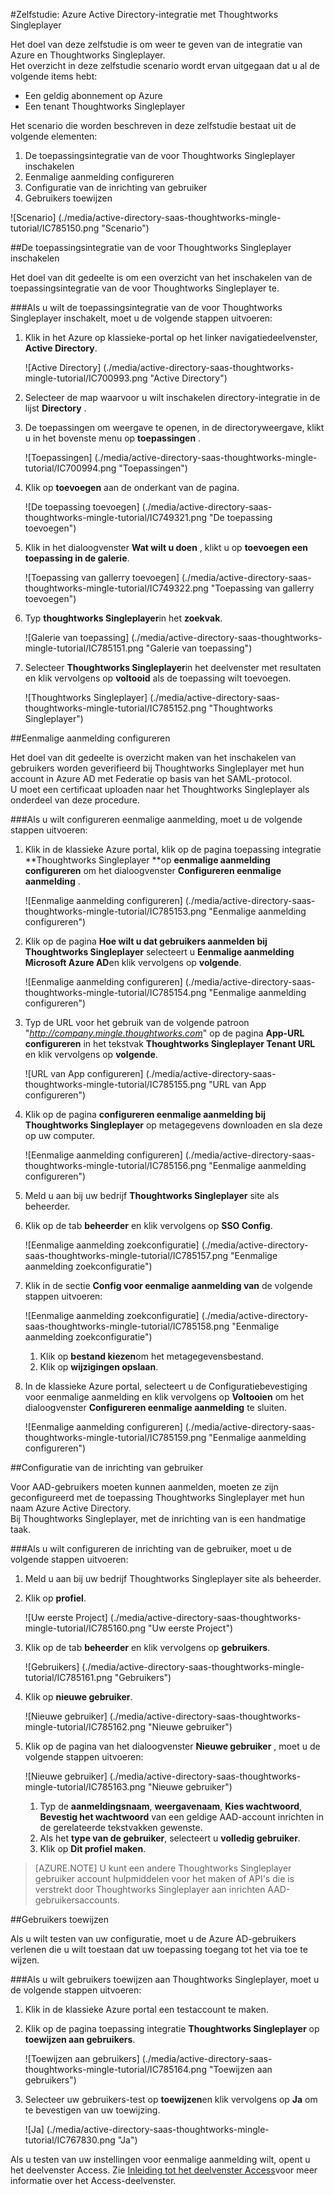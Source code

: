 <properties 
    pageTitle="Zelfstudie: Azure Active Directory-integratie met Thoughtworks Singleplayer | Microsoft Azure" 
    description="Leer hoe u Thoughtworks Singleplayer gebruiken met Azure Active Directory om te schakelen voor eenmalige aanmelding, geautomatiseerde inrichting en meer." 
    services="active-directory" 
    authors="jeevansd"  
    documentationCenter="na" 
     manager="femila"/>
<tags 
    ms.service="active-directory" 
    ms.devlang="na" 
    ms.topic="article" 
    ms.tgt_pltfrm="na" 
    ms.workload="identity" 
    ms.date="09/11/2016" 
    ms.author="jeedes" />

#<a name="tutorial-azure-active-directory-integration-with-thoughtworks-mingle"></a>Zelfstudie: Azure Active Directory-integratie met Thoughtworks Singleplayer
  
Het doel van deze zelfstudie is om weer te geven van de integratie van Azure en Thoughtworks Singleplayer.  
Het overzicht in deze zelfstudie scenario wordt ervan uitgegaan dat u al de volgende items hebt:

-   Een geldig abonnement op Azure
-   Een tenant Thoughtworks Singleplayer
  
Het scenario die worden beschreven in deze zelfstudie bestaat uit de volgende elementen:

1.  De toepassingsintegratie van de voor Thoughtworks Singleplayer inschakelen
2.  Eenmalige aanmelding configureren
3.  Configuratie van de inrichting van gebruiker
4.  Gebruikers toewijzen

![Scenario] (./media/active-directory-saas-thoughtworks-mingle-tutorial/IC785150.png "Scenario")

##<a name="enabling-the-application-integration-for-thoughtworks-mingle"></a>De toepassingsintegratie van de voor Thoughtworks Singleplayer inschakelen
  
Het doel van dit gedeelte is om een overzicht van het inschakelen van de toepassingsintegratie van de voor Thoughtworks Singleplayer te.

###<a name="to-enable-the-application-integration-for-thoughtworks-mingle-perform-the-following-steps"></a>Als u wilt de toepassingsintegratie van de voor Thoughtworks Singleplayer inschakelt, moet u de volgende stappen uitvoeren:

1.  Klik in het Azure op klassieke-portal op het linker navigatiedeelvenster, **Active Directory**.

    ![Active Directory] (./media/active-directory-saas-thoughtworks-mingle-tutorial/IC700993.png "Active Directory")

2.  Selecteer de map waarvoor u wilt inschakelen directory-integratie in de lijst **Directory** .

3.  De toepassingen om weergave te openen, in de directoryweergave, klikt u in het bovenste menu op **toepassingen** .

    ![Toepassingen] (./media/active-directory-saas-thoughtworks-mingle-tutorial/IC700994.png "Toepassingen")

4.  Klik op **toevoegen** aan de onderkant van de pagina.

    ![De toepassing toevoegen] (./media/active-directory-saas-thoughtworks-mingle-tutorial/IC749321.png "De toepassing toevoegen")

5.  Klik in het dialoogvenster **Wat wilt u doen** , klikt u op **toevoegen een toepassing in de galerie**.

    ![Toepassing van gallerry toevoegen] (./media/active-directory-saas-thoughtworks-mingle-tutorial/IC749322.png "Toepassing van gallerry toevoegen")

6.  Typ **thoughtworks Singleplayer**in het **zoekvak**.

    ![Galerie van toepassing] (./media/active-directory-saas-thoughtworks-mingle-tutorial/IC785151.png "Galerie van toepassing")

7.  Selecteer **Thoughtworks Singleplayer**in het deelvenster met resultaten en klik vervolgens op **voltooid** als de toepassing wilt toevoegen.

    ![Thoughtworks Singleplayer] (./media/active-directory-saas-thoughtworks-mingle-tutorial/IC785152.png "Thoughtworks Singleplayer")

##<a name="configuring-single-sign-on"></a>Eenmalige aanmelding configureren
  
Het doel van dit gedeelte is overzicht maken van het inschakelen van gebruikers worden geverifieerd bij Thoughtworks Singleplayer met hun account in Azure AD met Federatie op basis van het SAML-protocol.  
U moet een certificaat uploaden naar het Thoughtworks Singleplayer als onderdeel van deze procedure.

###<a name="to-configure-single-sign-on-perform-the-following-steps"></a>Als u wilt configureren eenmalige aanmelding, moet u de volgende stappen uitvoeren:

1.  Klik in de klassieke Azure portal, klik op de pagina toepassing integratie **Thoughtworks Singleplayer **op **eenmalige aanmelding configureren** om het dialoogvenster **Configureren eenmalige aanmelding** .

    ![Eenmalige aanmelding configureren] (./media/active-directory-saas-thoughtworks-mingle-tutorial/IC785153.png "Eenmalige aanmelding configureren")

2.  Klik op de pagina **Hoe wilt u dat gebruikers aanmelden bij Thoughtworks Singleplayer** selecteert u **Eenmalige aanmelding Microsoft Azure AD**en klik vervolgens op **volgende**.

    ![Eenmalige aanmelding configureren] (./media/active-directory-saas-thoughtworks-mingle-tutorial/IC785154.png "Eenmalige aanmelding configureren")

3.  Typ de URL voor het gebruik van de volgende patroon "*http://company.mingle.thoughtworks.com*" op de pagina **App-URL configureren** in het tekstvak **Thoughtworks Singleplayer Tenant URL** en klik vervolgens op **volgende**.

    ![URL van App configureren] (./media/active-directory-saas-thoughtworks-mingle-tutorial/IC785155.png "URL van App configureren")

4.  Klik op de pagina **configureren eenmalige aanmelding bij Thoughtworks Singleplayer** op metagegevens downloaden en sla deze op uw computer.

    ![Eenmalige aanmelding configureren] (./media/active-directory-saas-thoughtworks-mingle-tutorial/IC785156.png "Eenmalige aanmelding configureren")

5.  Meld u aan bij uw bedrijf **Thoughtworks Singleplayer** site als beheerder.

6.  Klik op de tab **beheerder** en klik vervolgens op **SSO Config**.

    ![Eenmalige aanmelding zoekconfiguratie] (./media/active-directory-saas-thoughtworks-mingle-tutorial/IC785157.png "Eenmalige aanmelding zoekconfiguratie")

7.  Klik in de sectie **Config voor eenmalige aanmelding van** de volgende stappen uitvoeren:

    ![Eenmalige aanmelding zoekconfiguratie] (./media/active-directory-saas-thoughtworks-mingle-tutorial/IC785158.png "Eenmalige aanmelding zoekconfiguratie")

    1.  Klik op **bestand kiezen**om het metagegevensbestand.
    2.  Klik op **wijzigingen opslaan**.

8.  In de klassieke Azure portal, selecteert u de Configuratiebevestiging voor eenmalige aanmelding en klik vervolgens op **Voltooien** om het dialoogvenster **Configureren eenmalige aanmelding** te sluiten.

    ![Eenmalige aanmelding configureren] (./media/active-directory-saas-thoughtworks-mingle-tutorial/IC785159.png "Eenmalige aanmelding configureren")

##<a name="configuring-user-provisioning"></a>Configuratie van de inrichting van gebruiker
  
Voor AAD-gebruikers moeten kunnen aanmelden, moeten ze zijn geconfigureerd met de toepassing Thoughtworks Singleplayer met hun naam Azure Active Directory.  
Bij Thoughtworks Singleplayer, met de inrichting van is een handmatige taak.

###<a name="to-configure-user-provisioning-perform-the-following-steps"></a>Als u wilt configureren de inrichting van de gebruiker, moet u de volgende stappen uitvoeren:

1.  Meld u aan bij uw bedrijf Thoughtworks Singleplayer site als beheerder.

2.  Klik op **profiel**.

    ![Uw eerste Project] (./media/active-directory-saas-thoughtworks-mingle-tutorial/IC785160.png "Uw eerste Project")

3.  Klik op de tab **beheerder** en klik vervolgens op **gebruikers**.

    ![Gebruikers] (./media/active-directory-saas-thoughtworks-mingle-tutorial/IC785161.png "Gebruikers")

4.  Klik op **nieuwe gebruiker**.

    ![Nieuwe gebruiker] (./media/active-directory-saas-thoughtworks-mingle-tutorial/IC785162.png "Nieuwe gebruiker")

5.  Klik op de pagina van het dialoogvenster **Nieuwe gebruiker** , moet u de volgende stappen uitvoeren:

    ![Nieuwe gebruiker] (./media/active-directory-saas-thoughtworks-mingle-tutorial/IC785163.png "Nieuwe gebruiker")

    1.  Typ de **aanmeldingsnaam**, **weergavenaam**, **Kies wachtwoord**, **Bevestig het wachtwoord** van een geldige AAD-account inrichten in de gerelateerde tekstvakken gewenste.
    2.  Als het **type van de gebruiker**, selecteert u **volledig gebruiker**.
    3.  Klik op **Dit profiel maken**.

>[AZURE.NOTE] U kunt een andere Thoughtworks Singleplayer gebruiker account hulpmiddelen voor het maken of API's die is verstrekt door Thoughtworks Singleplayer aan inrichten AAD-gebruikersaccounts.

##<a name="assigning-users"></a>Gebruikers toewijzen
  
Als u wilt testen van uw configuratie, moet u de Azure AD-gebruikers verlenen die u wilt toestaan dat uw toepassing toegang tot het via toe te wijzen.

###<a name="to-assign-users-to-thoughtworks-mingle-perform-the-following-steps"></a>Als u wilt gebruikers toewijzen aan Thoughtworks Singleplayer, moet u de volgende stappen uitvoeren:

1.  Klik in de klassieke Azure portal een testaccount te maken.

2.  Klik op de pagina toepassing integratie **Thoughtworks Singleplayer** op **toewijzen aan gebruikers**.

    ![Toewijzen aan gebruikers] (./media/active-directory-saas-thoughtworks-mingle-tutorial/IC785164.png "Toewijzen aan gebruikers")

3.  Selecteer uw gebruikers-test op **toewijzen**en klik vervolgens op **Ja** om te bevestigen van uw toewijzing.

    ![Ja] (./media/active-directory-saas-thoughtworks-mingle-tutorial/IC767830.png "Ja")
  
Als u testen van uw instellingen voor eenmalige aanmelding wilt, opent u het deelvenster Access. Zie [Inleiding tot het deelvenster Access](active-directory-saas-access-panel-introduction.md)voor meer informatie over het Access-deelvenster.
